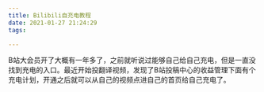 ```yaml
---
title: Bilibili自充电教程
date: 2021-01-27 21:24:29
tags:

---
```


B站大会员开了大概有一年多了，之前就听说过能够自己给自己充电，但是一直没找到充电的入口。最近开始投翻译视频，发现了B站投稿中心的收益管理下面有个充电计划，开通之后就可以从自己的视频点进自己的首页给自己充电了。
